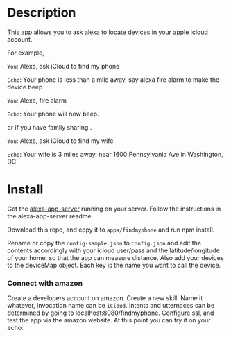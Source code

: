 # Description

This app allows you to ask alexa to locate devices in your apple icloud account.

For example,

`You`: Alexa, ask iCloud to find my phone

`Echo`: Your phone is less than a mile away, say alexa fire alarm to make the device beep

`You`: Alexa, fire alarm

`Echo`: Your phone will now beep.



or if you have family sharing..

`You`: Alexa, ask iCloud to find my wife

`Echo`: Your wife is 3 miles away, near 1600 Pennsylvania Ave in Washington, DC



# Install

Get the [alexa-app-server](https://github.com/matt-kruse/alexa-app-server) running on your server. Follow the instructions in the alexa-app-server readme.

Download this repo, and copy it to `apps/findmyphone` and run npm install. 

Rename or copy the `config-sample.json` to `config.json` and edit the contents accordingly with your icloud user/pass and the latitude/longitude of your home, so that the app can measure distance. Also add your devices to the deviceMap object. Each key is the name you want to call the device.

### Connect with amazon

Create a developers account on amazon. Create a new skill. Name it whatever, Invocation name can be `iCloud`. Intents and utternaces can be determined by going to localhost:8080/findmyphone. Configure ssl, and test the app via the amazon website. At this point you can try it on your echo.


